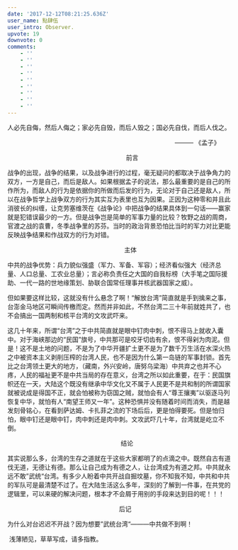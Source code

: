 ```yaml
---
date: '2017-12-12T08:21:25.636Z'
user_name: 點肆伍
user_intro: Observer.
upvote: 19
downvote: 0
comments:
    - ''
    - ''
    - ''
    - ''
    - ''
    - ''
    - ''
    - ''
    - ''
---
```


人必先自侮，然后人侮之；家必先自毁，而后人毁之；国必先自伐，而后人伐之。

                                                                                                ——— 《孟子》

                                                                    前言

战争的出现，战争的结果，以及战争进行的过程，毫无疑问的都取决于战争角力的双方，一方是自己，而后是敌人。如果根据孟子的说法，那么最重要的是自己的所作所为，而敌人的行为是依据你的所做而后发的行为，无论对于自己还是敌人，所以在战争哲学上战争双方的行为其实互为表里也互为因果。正因为这种零和并且此消彼长的纠缠，让克劳塞维茨在《战争论》中把战争的结果具体到一句话——赢家就是犯错误最少的一方。但是战争岂是简单的军事力量的比较？牧野之战的周商，官渡之战的袁曹，冬季战争里的苏芬。当时的政治背景恐怕比当时的军力对比更能反映战争结果和作战双方的行为对错。

                                                                   主体                

中共的战争优势：兵力貌似强盛（军力、军备、军容）；经济看似强大（经济总量、人口总量、工农业总量）；言必称负责任之大国的自我标榜（大手笔之国际援助、一代一路的世地缘策划、胁联合国常任理事并核武器国家之威）。

但如果要这样比较，这就没有什么悬念了啊！“解放台湾”简直就是手到擒来之事，台澎金马地区可瞬间传檄而定。然而并非如此，不然台湾二三十年前就姓共了，也不会搞出一国两制和核平台湾的文攻武吓来。

这几十年来，所谓“台湾”之于中共简直就是眼中钉肉中刺，恨不得马上就收入囊中。对于海峡那边的“民国”旗号，中共那可是咬牙切齿有余，恨不得剁为肉泥。但是！这不是土地的问题，不是为了中华开疆扩土更不是为了数千万生活在水深火热之中被资本主义剥削压榨的台湾人民，也不是因为什么第一岛链的军事封锁。首先比之台湾领土更大的地方，（藏南，外兴安岭，唐努乌梁海）中共弃之也并不心疼，人民的福祉更不是中共当局的存在意义，台湾之所以如此重要，在于：民国旗帜还在一天，大陆这个既没有继承中华文化又不属于人民更不是共和制的所谓国家就被说成是得国不正，就会怕被称为窃国之贼，就怕会有人“尊王攘夷”以驱逐马列恢复中华，就怕有人“南望王师又一年”。这种恐惧并没有随着时间而消失，而是越发刻骨铭心，在看到萨达姆、卡扎菲之流的下场后后，更是怕得要死。但是怕归怕，眼中钉还是眼中钉，肉中刺还是肉中刺。文攻武吓几十年，台湾就是屹立不倒。

                                                                 结论

其实说那么多，台湾的生存之道就在于这些大家都明了的点滴之中。既然自古有道伐无道，无德让有德。那么让自己成为有德之人，让台湾成为有道之邦。中共就永远不敢”武统“台湾。有多少人盼着中共开战自掘坟墓，你不知我不知，中共和中共的军队可是最清楚不过了。在大陆生活这么多年，深刻的了解到一件事，在共党的逻辑里，可以来硬的解决问题，根本才不会屑于用别的手段来达到目的呢！！！

                                                                后记

为什么对台迟迟不开战？因为想要”武统台湾“———中共做不到啊！

  

 浅薄陋见，草草写成，请多指教。
